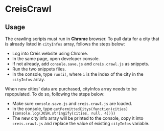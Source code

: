 # CreisCrawl

## Usage
The crawling scripts must run in **Chrome** browser. To pull data for a city that is already listed in `cityInfos` array, follows the steps below:
*   Log into Creis website using Chrome.
*   In the same page, open developer console.
*   If not already, add `console.save.js` and `creis.crawl.js` as snippets.
*   Run the two snippets files.
*   In the console, type `run(i)`, where `i` is the index of the city in the `cityInfos` array.

When new cities' data are purchased, cityInfos array needs to be repopulated. To do so, following the steps below:
*   Make sure `console.save.js` and `creis.crawl.js` are loaded.
*   In the console, type `getPermittedCitys(function(cities) {console.log(JOSN.stringify(cities, null, 4))})`
*   The new city info array will be printed to the console, copy it into `creis.crawl.js` and replace the value of existing `cityInfos` variable.
